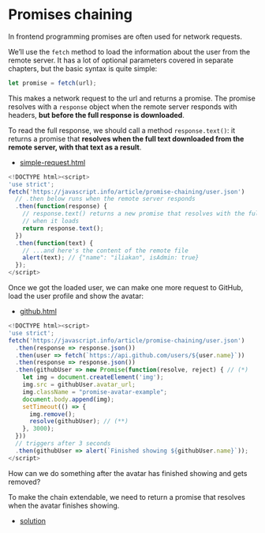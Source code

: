 # Promises chaining

In frontend programming promises are often used for network requests. 

We’ll use the `fetch` method to load the information about the user from the remote server. It has a lot of optional parameters covered in separate chapters, but the basic syntax is quite simple:

```js
let promise = fetch(url);
```

This makes a network request to the url and returns a promise. 
The promise resolves with a `response` object when the remote server responds with headers, **but before the full response is downloaded**.

To read the full response, we should call a method `response.text()`: it returns a promise that **resolves when the full text downloaded from the remote server, with that text as a result**.

* [simple-request.html](simple-request.html)

```js
<!DOCTYPE html><script>
'use strict';
fetch('https://javascript.info/article/promise-chaining/user.json')
  // .then below runs when the remote server responds
  .then(function(response) {
    // response.text() returns a new promise that resolves with the full response text
    // when it loads
    return response.text();
  })
  .then(function(text) {
    // ...and here's the content of the remote file
    alert(text); // {"name": "iliakan", isAdmin: true}
  });
</script>
```
Once we got the loaded user, we can make one more request to GitHub, load the user profile and show the avatar:

* [github.html](github.html)

```js
<!DOCTYPE html><script>
'use strict';
fetch('https://javascript.info/article/promise-chaining/user.json')
  .then(response => response.json())
  .then(user => fetch(`https://api.github.com/users/${user.name}`))
  .then(response => response.json())
  .then(githubUser => new Promise(function(resolve, reject) { // (*)
    let img = document.createElement('img');
    img.src = githubUser.avatar_url;
    img.className = "promise-avatar-example";
    document.body.append(img);
    setTimeout(() => {
      img.remove();
      resolve(githubUser); // (**)
    }, 3000);
  }))
  // triggers after 3 seconds
  .then(githubUser => alert(`Finished showing ${githubUser.name}`));
</script>
```

How can we do something after the avatar has finished showing and gets removed? 

To make the chain extendable, we need to return a promise that resolves when the avatar finishes showing.

* [solution](solution.html)